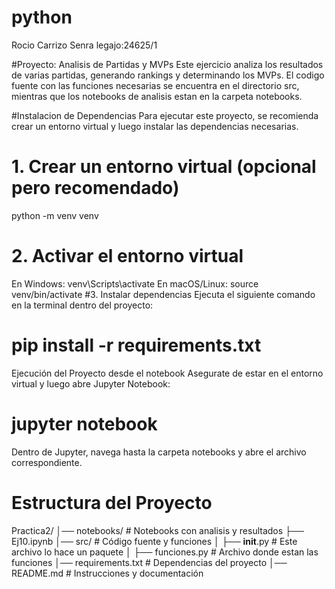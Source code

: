 # python
Rocio Carrizo Senra
legajo:24625/1

#Proyecto: Analisis de Partidas y MVPs
Este ejercicio analiza los resultados de varias partidas, generando rankings y determinando los MVPs. El codigo fuente con las funciones necesarias se encuentra en el directorio src, mientras que los notebooks de analisis estan en la carpeta notebooks.

#Instalacion de Dependencias
Para ejecutar este proyecto, se recomienda crear un entorno virtual y luego instalar las dependencias necesarias.

# 1. Crear un entorno virtual (opcional pero recomendado)
python -m venv venv
# 2. Activar el entorno virtual
En Windows:
venv\Scripts\activate
En macOS/Linux:
source venv/bin/activate
#3. Instalar dependencias
Ejecuta el siguiente comando en la terminal dentro del proyecto:

# pip install -r requirements.txt
Ejecución del Proyecto desde el notebook
Asegurate de estar en el entorno virtual y luego abre Jupyter Notebook:

# jupyter notebook
Dentro de Jupyter, navega hasta la carpeta notebooks y abre el archivo correspondiente.

# Estructura del Proyecto
Practica2/
│── notebooks/           # Notebooks con analisis y resultados
    ├── Ej10.ipynb
│── src/                 # Código fuente y funciones
│   ├── __init__.py      # Este archivo lo hace un paquete
│   ├── funciones.py     # Archivo donde estan las funciones
│── requirements.txt     # Dependencias del proyecto
│── README.md            # Instrucciones y documentación
